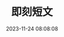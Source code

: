 ---
title: 即刻短文
date: 2023-11-24 08:08:08
comments: true
aside: false
top_img: false
type: essay
---